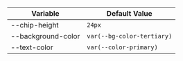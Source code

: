 | Variable           | Default Value              |
| ------------------ | -------------------------- |
| --chip-height      | `24px`                     |
| --background-color | `var(--bg-color-tertiary)` |
| --text-color       | `var(--color-primary)`     |
